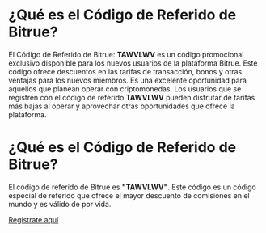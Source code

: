 # ¿Qué es el Código de Referido de Bitrue?

El Código de Referido de Bitrue: **TAWVLWV** es un código promocional exclusivo disponible para los nuevos usuarios de la plataforma Bitrue. Este código ofrece descuentos en las tarifas de transacción, bonos y otras ventajas para los nuevos miembros. Es una excelente oportunidad para aquellos que planean operar con criptomonedas. Los usuarios que se registren con el código de referido **TAWVLWV** pueden disfrutar de tarifas más bajas al operar y aprovechar otras oportunidades que ofrece la plataforma.

# ¿Qué es el Código de Referido de Bitrue?

El código de referido de Bitrue es **"TAWVLWV"**. Este código es un código especial de referido que ofrece el mayor descuento de comisiones en el mundo y es válido de por vida.

[Regístrate aquí](https://www.bitrue.com/referral/landing?cn=600000&inviteCode=TAWVLWV)
